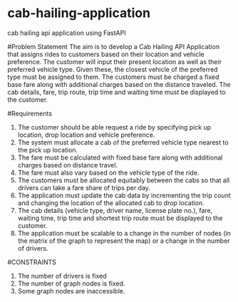 # cab-hailing-application
cab hailing api application using FastAPI

#Problem Statement
The aim is  to develop a Cab Hailing API Application that assigns rides to customers based on their location and vehicle preference. The customer will input their present location as well as their preferred vehicle type. Given these, the closest vehicle of the preferred type must be assigned to them.  The customers must be charged a fixed base fare along with additional charges based on the distance traveled. The cab details, fare,  trip route, trip time and waiting time must be displayed to the customer.

#Requirements
1) The customer should be able request a ride by specifying pick up location, drop location and vehicle preference.
2) The system must allocate a cab of the preferred vehicle type nearest to the pick up location.
3) The fare must be calculated with fixed base fare along with additional charges based on distance travel.
4) The fare must also vary based on the vehicle type of the ride.
5) The customers must be allocated equitably between the cabs so that all drivers can take a fare share of trips per day.
6) The application must update the cab data by incrementing the trip count and changing the location of the allocated cab to drop location.
7) The cab details (vehicle type, driver name, license plate no.), fare, waiting time, trip time and shortest trip route must be displayed to the customer.
8) The application must be scalable to a change in the number of nodes (in the matrix of the graph to represent the map) or a change in the number of drivers.

#CONSTRAINTS
1) The number of drivers is fixed
2) The number of graph nodes is fixed.
3) Some graph nodes are inaccessible.

